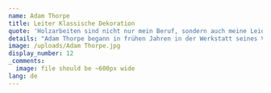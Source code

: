 ```yaml
---
name: Adam Thorpe
title: Leiter Klassische Dekoration
quote: 'Holzarbeiten sind nicht nur mein Beruf, sondern auch meine Leidenschaft. Ich bin stolz auf die Arbeit, die wir leisten – und auch darauf, zu dem herausragenden Team von Merritt zu gehören.'
details: "Adam Thorpe begann in frühen Jahren in der Werkstatt seines Vaters in England mit seinen ersten Holzschnitzereien. Er absolvierte eine Lehre beim britischen Meisterschnitzer Ian Agrell und studierte anschließend an der City and Guilds of London Art School. Seit seinem Umzug in die USA im Jahr 1992 hat er an Schnitzarbeiten, Restaurierungsprojekten und Ornamentdesigns für private Wohnobjekte, Museen und Möbelhersteller mitgewirkt. Er wurde 1992 in die britische Master Carver's Association aufgenommen.\n \n\nHerr Thorpe ist seit März 2017 bei Merritt und leitet dort die Förderung und Umsetzung der Designentwicklung für Dekors und Ornamentik.Sein Aufgabenbereich reicht von der Gewährleistung einer effektiven Vermittlung der gestalterischen Absicht bis hin zum Fertigungsprozess, internen und externen Fortbildungsangeboten und der Vermarktung und Verkaufsförderung für den Bereich Klassische Dekoration.\n\n\nZu den kürzlich ausgezeichneten Auftragsarbeiten von Adam Thorpe zählt u. a. die Anfertigung einer Nachbildung eines Konsolentisches im Stil von Louis XVI für den Salon Doré im Museum of the Legion of Honor in San Francisco. Das Projekt wurde 2016 mit dem prestigeträchtigen Morgan Award for Craftsmanship and Artisanship ausgezeichnet. Herr Thorpe gehört als Repräsentant von Merritt dem Institute of Classical Art & Architecture (ICAA) an."
image: /uploads/Adam Thorpe.jpg
display_number: 12
_comments:
  image: file should be ~600px wide
lang: de
---
```

